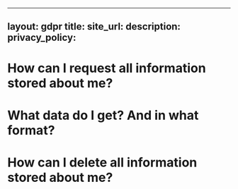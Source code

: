 
---
layout: gdpr
title: 
site_url:
description: 
privacy_policy: 
---

# How can I request all information stored about me?

# What data do I get? And in what format?

# How can I delete all information stored about me?


